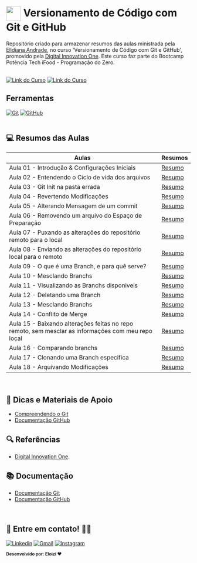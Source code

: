 
<h1>
    <a href="https://www.dio.me/">
     <img align="center" width="40px" src="https://hermes.digitalinnovation.one/assets/diome/logo-minimized.png"></a>
    <span> Versionamento de Código com Git e GitHub</span>
</h1>

Repositório criado para armazenar resumos das aulas ministrada pela [Elidiana Andrade](https://github.com/elidianaandrade), no curso 'Versionamento de Código com Git e GitHub', promovido pela [Digital Innovation One](https://www.dio.me/). Este curso faz parte do Bootcamp Potência Tech iFood - Programação do Zero.
<br><br>

[![Link do Curso](https://img.shields.io/badge/▶-000?style=for-the-badge&logo=movie&logoColor=E94D5F)](https://web.dio.me/course/versionamento-de-codigo-com-git-e-github/learning/f3cbaa66-efbd-4c25-842e-2069c188c066) 
[![Link do Curso](https://img.shields.io/badge/Acesse%20o%20Curso%20na%20Plataforma-E94D5F?style=for-the-badge)](https://web.dio.me/course/versionamento-de-codigo-com-git-e-github/learning/f3cbaa66-efbd-4c25-842e-2069c188c066) 


## Ferramentas
[![Git](https://img.shields.io/badge/Git-000?style=for-the-badge&logo=git&logoColor=E94D5F)](https://git-scm.com/doc) 
[![GitHub](https://img.shields.io/badge/GitHub-000?style=for-the-badge&logo=github&logoColor=30A3DC)](https://docs.github.com/)
<br><br>


## 💻 Resumos das Aulas

| Aulas | Resumos |
| ------ | -------|
|Aula 01 - Introdução & Configurações Iniciais| [Resumo](/resumos/aula-01.md)|
|Aula 02 - Entendendo o Ciclo de vida dos arquivos| [Resumo](/resumos/aula-02.md)|
|Aula 03 - Git Init na pasta errada| [Resumo](/resumos/aula-03.md) |
|Aula 04 - Revertendo Modificações| [Resumo](/resumos/aula-04.md) |
|Aula 05 - Alterando Mensagem de um commit| [Resumo](/resumos/aula-05.md) |
|Aula 06 - Removendo um arquivo do Espaço de Preparação| [Resumo](/resumos/aula-06.md) |
|Aula 07 - Puxando as alterações do repositório remoto para o local| [Resumo](/resumos/) |
|Aula 08 - Enviando as alterações do repositório local para o remoto| [Resumo](/resumos/) |
|Aula 09 - O que é uma Branch, e para quê serve?| [Resumo](/resumos/) |
|Aula 10 - Mesclando Branchs| [Resumo](/resumos/) |
|Aula 11 - Visualizando as Branchs disponiveis| [Resumo](/resumos/) |
|Aula 12 - Deletando uma Branch| [Resumo](/resumos/) |
|Aula 13 - Mesclando Branchs| [Resumo](/resumos/) |
|Aula 14 - Conflito de Merge| [Resumo](/resumos/) |
|Aula 15 - Baixando alterações feitas no repo remoto, sem mesclar as informações com meu repo local| [Resumo](/resumos/) |
|Aula 16 - Comparando branchs| [Resumo](/resumos/) |
|Aula 17 - Clonando uma Branch especifica| [Resumo](/resumos/) |
|Aula 18 - Arquivando Modificações| [Resumo](/resumos/) |

<br>

## 📝 Dicas e Materiais de Apoio
- [Compreendendo o Git](https://dataunique.com.br/lab/lab-compreendendo-o-git/#:~:text=Onde%3A,ignora%20todas%20as%20modifica%C3%A7%C3%B5es%20feitas)
- [Documentação GitHub](https://docs.github.com/)

## 🔍 Referências
- [Digital Innovation One](https://web.dio.me/track/potencia-tech-ifood-programacao-do-zero).

## 📚 Documentação
- [Documentação Git](https://git-scm.com/doc)
- [Documentação GitHub](https://docs.github.com/)

<br>

 ## 👋 Entre em contato! 💬✨

[![Linkedin](https://img.shields.io/badge/Acesse%20o%20meu-Linkedin-blue?style=for-the-badge&logo=Linkedin&logoColor=white)](https://www.linkedin.com/in/eloizi-nogueira-da-silva/) [![Gmail](https://img.shields.io/badge/Entre%20em%20Contato-red?style=for-the-badge&logo=Gmail&logoColor=white&link=mailto:nogueira.eloizi@gmail.com)](mailto:nogueira.eloizi@gmail.com) [![Instagram](https://img.shields.io/badge/Instagram-e4405f?style=for-the-badge&logo=Instagram&logoColor=white&link=https://www.instagram.com/eloizisilva16/)](https://www.instagram.com/eloizisilva16/)

<sub><b>Desenvolvido por: Eloizi ❤️</b></sub></a>


